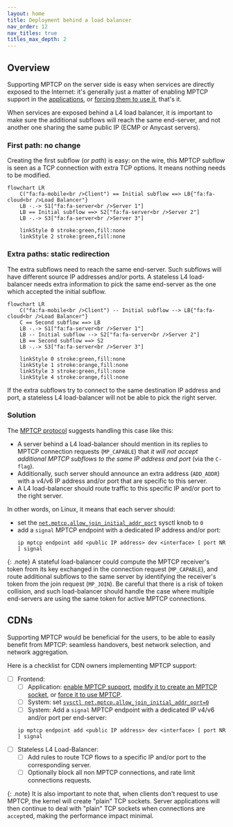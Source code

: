```yaml
---
layout: home
title: Deployment behind a load balancer
nav_order: 12
nav_titles: true
titles_max_depth: 2
---
```


## Overview

Supporting MPTCP on the server side is easy when services are directly exposed
to the Internet: it's generally just a matter of enabling MPTCP support in the
[applications](apps.html), or
[forcing them to use it](setup.html#force-applications-to-use-mptcp), that's it.

When services are exposed behind a L4 load balancer, it is important to make
sure the additional subflows will reach the same end-server, and not another one
sharing the same public IP (ECMP or Anycast servers).

### First path: no change

Creating the first subflow (or *path*) is easy: on the wire, this MPTCP subflow
is seen as a TCP connection with extra TCP options. It means nothing needs to be
modified.

```mermaid
flowchart LR
    C("fa:fa-mobile<br />Client") == Initial subflow ==> LB{"fa:fa-cloud<br />Load Balancer"}
    LB -.-> S1["fa:fa-server<br />Server 1"]
    LB == Initial subflow ==> S2["fa:fa-server<br />Server 2"]
    LB -.-> S3["fa:fa-server<br />Server 3"]

    linkStyle 0 stroke:green,fill:none
    linkStyle 2 stroke:green,fill:none
```

### Extra paths: static redirection

The extra subflows need to reach the same end-server. Such subflows will have
different source IP addresses and/or ports. A stateless L4 load-balancer needs
extra information to pick the same end-server as the one which accepted the
initial subflow.

```mermaid
flowchart LR
    C("fa:fa-mobile<br />Client") -- Initial subflow --> LB{"fa:fa-cloud<br />Load Balancer"}
    C == Second subflow ==> LB
    LB -.-> S1["fa:fa-server<br />Server 1"]
    LB -- Initial subflow --> S2["fa:fa-server<br />Server 2"]
    LB == Second subflow ==> S2
    LB -.-> S3["fa:fa-server<br />Server 3"]

    linkStyle 0 stroke:green,fill:none
    linkStyle 1 stroke:orange,fill:none
    linkStyle 3 stroke:green,fill:none
    linkStyle 4 stroke:orange,fill:none
```

If the extra subflows try to connect to the same destination IP address and
port, a stateless L4 load-balancer will not be able to pick the right server.

### Solution

The [MPTCP protocol](https://www.rfc-editor.org/rfc/rfc8684.html) suggests
handling this case like this:
- A server behind a L4 load-balancer should mention in its replies to MPTCP
  connection requests (`MP_CAPABLE`) that *it will not accept additional MPTCP
  subflows to the same IP address and port* (via the `C-flag`).
- Additionally, such server should announce an extra address (`ADD_ADDR`) with a
  v4/v6 IP address and/or port that are specific to this server.
- A L4 load-balancer should route traffic to this specific IP and/or port to the
  right server.

In other words, on Linux, it means that each server should:
- set the [`net.mptcp.allow_join_initial_addr_port`](https://docs.kernel.org/networking/mptcp-sysctl.html)
  sysctl knob to `0`
- add a `signal` MPTCP endpoint with a dedicated IP address and/or port:
  ```
  ip mptcp endpoint add <public IP address> dev <interface> [ port NR ] signal
  ```

{: .note}
A stateful load-balancer could compute the MPTCP receiver's token from its key
exchanged in the connection request (`MP_CAPABLE`), and route additional
subflows to the same server by identifying the receiver's token from the join
request (`MP_JOIN`). Be careful that there is a risk of token collision, and
such load-balancer should handle the case where multiple end-servers are using
the same token for active MPTCP connections.

## CDNs

Supporting MPTCP would be beneficial for the users, to be able to easily benefit
from MPTCP: seamless handovers, best network selection, and network aggregation.

Here is a checklist for CDN owners implementing MPTCP support:
- [ ] Frontend:
  - [ ] Application: [enable MPTCP support](apps.html),
        [modify it to create an MPTCP socket](implementation.html), or
        [force it to use MPTCP](setup.html#force-applications-to-use-mptcp).
  - [ ] System: set [`sysctl net.mptcp.allow_join_initial_addr_port=0`](https://docs.kernel.org/networking/mptcp-sysctl.html)
  - [ ] System: Add a `signal` MPTCP endpoint with a dedicated IP v4/v6 and/or
        port per end-server:
  ```
  ip mptcp endpoint add <public IP address> dev <interface> [ port NR ] signal
  ```
- [ ] Stateless L4 Load-Balancer:
  - [ ] Add rules to route TCP flows to a specific IP and/or port to the
        corresponding server.
  - [ ] Optionally block all non MPTCP connections, and rate limit connections
        requests.

{: .note}
It is also important to note that, when clients don't request to use MPTCP,
the kernel will create "plain" TCP sockets. Server applications will then
continue to deal with "plain" TCP sockets when connections are `accept`ed,
making the performance impact minimal.
